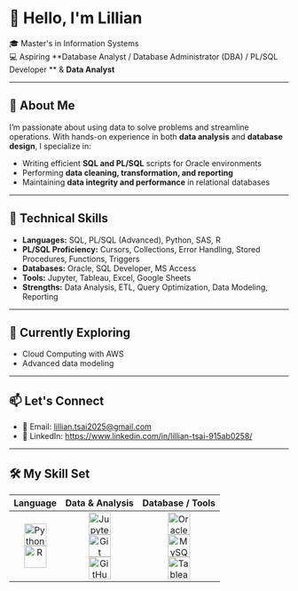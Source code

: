 # 👋 Hello, I'm Lillian

🎓 Master's in Information Systems  
💻 Aspiring **Database Analyst / Database Administrator (DBA) / PL/SQL Developer ** & **Data Analyst**  

---

## 🧠 About Me

I’m passionate about using data to solve problems and streamline operations. With hands-on experience in both **data analysis** and **database design**, I specialize in:

- Writing efficient **SQL and PL/SQL** scripts for Oracle environments  
- Performing **data cleaning, transformation, and reporting**  
- Maintaining **data integrity and performance** in relational databases  

---

## 🧰 Technical Skills

- **Languages:** SQL, PL/SQL (Advanced), Python, SAS, R  
- **PL/SQL Proficiency:** Cursors, Collections, Error Handling, Stored Procedures, Functions, Triggers  
- **Databases:** Oracle, SQL Developer, MS Access  
- **Tools:** Jupyter, Tableau, Excel, Google Sheets  
- **Strengths:** Data Analysis, ETL, Query Optimization, Data Modeling, Reporting  

---

## 🌱 Currently Exploring

- Cloud Computing with AWS 
- Advanced data modeling

---

## 📫 Let's Connect

- 📧 Email: lillian.tsai2025@gmail.com  
- 💼 LinkedIn: https://www.linkedin.com/in/lillian-tsai-915ab0258/

---

## 🛠 My Skill Set

| Language | Data & Analysis | Database / Tools |
|:--------:|:---------------:|:----------------:|
| <img src="https://cdn.jsdelivr.net/gh/devicons/devicon/icons/python/python-original.svg" width="40" alt="Python"/> <br> <img src="https://cdn.jsdelivr.net/gh/devicons/devicon/icons/r/r-original.svg" width="40" alt="R"/> | <img src="https://upload.wikimedia.org/wikipedia/commons/3/38/Jupyter_logo.svg" width="40" alt="Jupyter"/> <br> <img src="https://cdn.jsdelivr.net/gh/devicons/devicon/icons/git/git-original.svg" width="40" alt="Git"/> <br> <img src="https://cdn.jsdelivr.net/gh/devicons/devicon/icons/github/github-original.svg" width="40" alt="GitHub"/> | <img src="https://cdn.jsdelivr.net/gh/devicons/devicon/icons/oracle/oracle-original.svg" width="40" alt="Oracle"/> <br> <img src="https://cdn.jsdelivr.net/gh/devicons/devicon/icons/mysql/mysql-original-wordmark.svg" width="40" alt="MySQL"/> <br> <img src="https://img.icons8.com/color/48/000000/tableau-software.png" width="40" alt="Tableau"/> |

